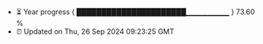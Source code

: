 - ⏳ Year progress { ██████████████████████▁▁▁▁▁▁▁▁ } 73.60 %
- ⏰ Updated on Thu, 26 Sep 2024 09:23:25 GMT

